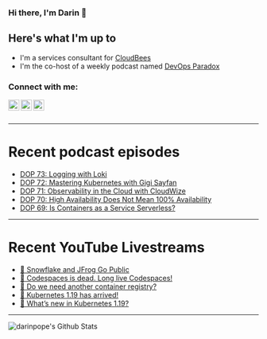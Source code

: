 ### Hi there, I'm Darin 👋

## Here's what I'm up to
- I'm a services consultant for [CloudBees][cloudbees-website]
- I'm the co-host of a weekly podcast named [DevOps Paradox][dop-website]

### Connect with me:

[<img align="left" alt="darinpope | Twitter" width="22px" src="https://cdn.jsdelivr.net/npm/simple-icons@v3/icons/twitter.svg" />][twitter]
[<img align="left" alt="darinpope | LinkedIn" width="22px" src="https://cdn.jsdelivr.net/npm/simple-icons@v3/icons/linkedin.svg" />][linkedin]
[<img align="left" alt="darinpope | Instagram" width="22px" src="https://cdn.jsdelivr.net/npm/simple-icons@v3/icons/instagram.svg" />][instagram]

<br />
<br />

---

# Recent podcast episodes
<!-- BLOG-POST-LIST:START -->
- [DOP 73: Logging with Loki](https://www.devopsparadox.com/episodes/logging-with-loki-73/)
- [DOP 72: Mastering Kubernetes with Gigi Sayfan](https://www.devopsparadox.com/episodes/mastering-kubernetes-with-gigi-sayfan-72/)
- [DOP 71: Observability in the Cloud with CloudWize](https://www.devopsparadox.com/episodes/observability-in-the-cloud-with-cloudwize-71/)
- [DOP 70: High Availability Does Not Mean 100% Availability](https://www.devopsparadox.com/episodes/high-availability-does-not-mean-100-availability-70/)
- [DOP 69: Is Containers as a Service Serverless?](https://www.devopsparadox.com/episodes/is-containers-as-a-service-serverless-69/)
<!-- BLOG-POST-LIST:END -->

---

# Recent YouTube Livestreams
<!-- YOUTUBE:START -->
- [🔴 Snowflake and JFrog Go Public](https://www.youtube.com/watch?v=j5aIFiFEgrk)
- [🔴 Codespaces is dead. Long live Codespaces!](https://www.youtube.com/watch?v=_0PWYyn8XZI)
- [🔴 Do we need another container registry?](https://www.youtube.com/watch?v=PAzrQwDzbos)
- [🔴 Kubernetes 1.19 has arrived!](https://www.youtube.com/watch?v=w6SkjbqkeO8)
- [🔴 What’s new in Kubernetes 1.19?](https://www.youtube.com/watch?v=tv5721-uQ_w)
<!-- YOUTUBE:END -->

---

<img align="left" alt="darinpope's Github Stats" src="https://github-readme-stats.codestackr.vercel.app/api?username=darinpope&show_icons=true&hide_border=true" />


[website]: https://www.darinpope.com/
[twitter]: https://twitter.com/darinpope
[youtube]: https://youtube.com/darinpope
[instagram]: https://instagram.com/darinpope
[linkedin]: https://linkedin.com/in/darinpope
[cloudbees-website]: https://www.cloudbees.com/
[dop-website]: https://www.devopsparadox.com/

<!--
**darinpope/darinpope** is a ✨ _special_ ✨ repository because its `README.md` (this file) appears on your GitHub profile.

Here are some ideas to get you started:

- 🔭 I’m currently working on ...
- 🌱 I’m currently learning ...
- 👯 I’m looking to collaborate on ...
- 🤔 I’m looking for help with ...
- 💬 Ask me about ...
- 📫 How to reach me: ...
- 😄 Pronouns: ...
- ⚡ Fun fact: ...
-->
